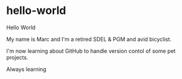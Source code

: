 # hello-world

Hello World

My name is Marc and I'm a retired SDEL & PGM and avid bicyclist.

I'm now learning about GitHub to handle version contol of some pet projects.

Always learning
